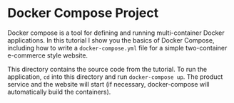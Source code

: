 # Docker Compose Project 

Docker compose is a tool for defining and running multi-container Docker applications. 
In this tutorial I show you the basics of Docker Compose, including how to write a `docker-compose.yml` file for a simple two-container e-commerce style website.

This directory contains the source code from the tutorial. To run the application, `cd` into this directory and run `docker-compose up`. The product service and the website will start (if necessary, docker-compose will automatically build the containers).
